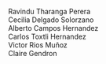 Ravindu Tharanga Perera <br>
Cecilia Delgado Solorzano <br>
Alberto Campos Hernandez <br>
Carlos Toxtli Hernandez <br>
Victor Rios Muñoz <br>
Claire Gendron <br>
